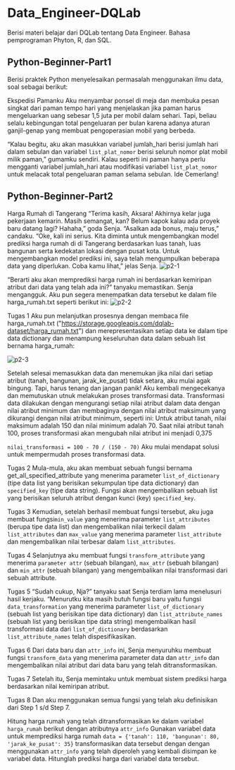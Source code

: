 # Data_Engineer-DQLab
Berisi materi belajar dari DQLab tentang Data Engineer. Bahasa pemprograman Phyton, R, dan SQL.

## Python-Beginner-Part1
Berisi praktek Python menyelesaikan permasalah menggunakan ilmu data, soal sebagai berikut:

Ekspedisi Pamanku
Aku menyambar ponsel di meja dan membuka pesan singkat dari paman tempo hari yang menjelaskan jika paman harus mengeluarkan uang sebesar 1,5 juta per mobil dalam sehari. 
Tapi, beliau selalu kebingungan total pengeluaran per bulan karena adanya aturan ganjil-genap yang membuat pengoperasian mobil yang berbeda.

“Kalau begitu, aku akan masukkan variabel jumlah_hari berisi jumlah hari dalam sebulan dan variabel `list_plat_nomor` berisi seluruh nomor plat mobil milik paman,” gumamku sendiri.
Kalau seperti ini paman hanya perlu mengganti variabel jumlah_hari atau modifikasi variabel `list_plat_nomor` untuk melacak total pengeluaran paman selama sebulan. Ide Cemerlang!

## Python-Beginner-Part2

Harga Rumah di Tangerang
“Terima kasih, Aksara! Akhirnya kelar juga pekerjaan kemarin. Masih semangat, kan? Belum kapok kalau ada proyek baru datang lagi? Hahaha,” goda Senja.
“Asalkan ada bonus, maju terus,” candaku.
“Oke, kali ini serius. Kita diminta untuk mengembangkan model prediksi harga rumah di di Tangerang berdasarkan luas tanah, luas bangunan serta kedekatan lokasi dengan pusat kota. Untuk mengembangkan model prediksi ini, saya telah mengumpulkan beberapa data yang diperlukan. Coba kamu lihat,” jelas Senja.
![p2-1](https://user-images.githubusercontent.com/48518663/112790335-540d2900-9089-11eb-92f5-03c585264afd.png)

“Berarti aku akan memprediksi harga rumah ini berdasarkan kemiripan atribut dari data yang telah ada ini?” tanyaku memastikan. Senja mengangguk.
Aku pun segera menempatkan data tersebut ke dalam file harga_rumah.txt seperti berikut ini:
![p2-2](https://user-images.githubusercontent.com/48518663/112790368-67b88f80-9089-11eb-83b2-ee73fafadf9b.png)

Tugas 1
Aku pun melanjutkan prosesnya dengan membaca file harga_rumah.txt ("https://storage.googleapis.com/dqlab-dataset/harga_rumah.txt") dan merepresentasikan setiap data ke dalam tipe data dictionary dan menampung keseluruhan data dalam sebuah list bernama harga_rumah:

![p2-3](https://user-images.githubusercontent.com/48518663/112790400-7737d880-9089-11eb-99d9-c9731c8c1db0.png)

Setelah selesai memasukkan data dan menemukan jika nilai dari setiap atribut (tanah, bangunan, jarak_ke_pusat) tidak setara, aku mulai agak bingung. Tapi, harus tenang dan jangan panik!
Aku kembali mengecekanya dan memutuskan utnuk melakukan proses transformasi data. Transformasi data dilakukan dengan mengurangi setiap nilai atribut dalam data dengan nilai atribut minimum dan membaginya dengan nilai atribut maksimum yang dikurangi dengan nilai atribut minimum, seperti ini:
Untuk atribut tanah, nilai maksimum adalah 150 dan nilai minimum adalah 70.
Saat nilai atribut tanah 100, proses transformasi akan mengubah nilai atribut ini menjadi 0,375

`nilai_transformasi = 100 - 70 / (150 - 70)`
Aku mulai mendapat solusi untuk mempermudah proses transformasi data.

Tugas 2
Mula-mula,  aku akan membuat sebuah fungsi bernama get_all_specified_attribute yang menerima parameter `list_of_dictionary` (tipe data list yang berisikan sekumpulan tipe data dictionary) dan `specified_key` (tipe data string). Fungsi akan mengembalikan sebuah list yang berisikan seluruh atribut dengan kunci (key) `specified_key`.

Tugas 3
Kemudian, setelah berhasil membuat fungsi  tersebut, aku juga membuat fungsi`min_value` yang menerima parameter `list_attributes` (berupa tipe data list) dan mengembalikan nilai terkecil dalam `list_attributes` dan `max_value` yang menerima parameter `list_attribute` dan mengembalikan nilai terbesar dalam `list_attributes`.

Tugas 4
Selanjutnya aku membuat fungsi `transform_attribute` yang menerima `parameter attr` (sebuah bilangan), `max_attr` (sebuah bilangan) dan `min_attr` (sebuah bilangan) yang mengembalikan nilai transformasi dari sebuah attribute.

Tugas 5
“Sudah cukup, Nja?” tanyaku saat Senja terdiam lama menelusuri hasil kerjaku.
“Menurutku kita masih butuh fungsi baru yaitu fungsi `data_transformation` yang menerima parameter `list_of_dictionary` (sebuah list yang berisikan tipe data dictionary) dan `list_attribute_names` (sebuah list yang berisikan tipe data string) mengembalikan hasil transformasi data dari `list_of_dictionary` berdasarkan `list_attribute_names` telah dispesifikasikan.

Tugas 6
Dari data baru dan `attr_info` ini, Senja menyuruhku membuat fungsi `transform_data` yang menerima parameter data dan `attr_info` dan mengembalikan nilai atribut dari data baru yang telah ditransformasikan.

Tugas 7
Setelah itu, Senja memintaku untuk membuat sistem prediksi harga berdasarkan nilai kemiripan atribut.

Tugas 8
Dan aku menggunakan semua fungsi yang telah aku definisikan dari Step 1 s/d Step 7.

Hitung harga rumah yang telah ditransformasikan ke dalam variabel `harga_rumah` berikut dengan atributnya `attr_info`
Gunakan variabel data untuk memprediksi harga rumah
`data = {'tanah': 110, 'bangunan': 80, 'jarak_ke_pusat': 35}`
transformasikan data tersebut dengan dengan menggunakan `attr_info` yang telah diperoleh yang kembali disimpan ke variabel data.
Hitunglah prediksi harga dari variabel data tersebut. 
